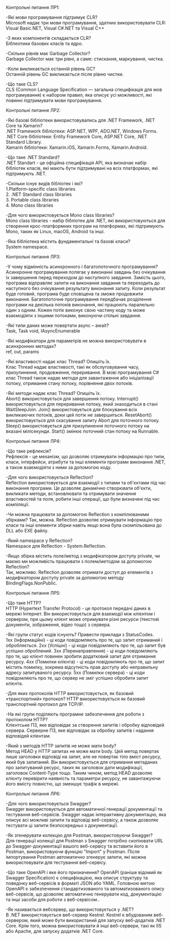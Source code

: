 Контрольні питання ЛР1:

-Які мови програмування підтримує CLR?  
Microsoft надає три мови програмування, здатних використовувати CLR: Visual Basic.NET, Visual C#.NET та Visual C++

-З яких компонентів складається CLR?  
Біблеотики базових класів та ядро.

-Скільки рівнів має Garbage Collector?  
Garbage Collector має три рівні, а саме: стискання, маркування, чистка.

-Коли викликається останній рівень GC?  
Останній рівень GC викликається після рівню чистки.

-Що таке CLS?  
CLS (Common Language Specification — загальна специфікація для мов програмування) є набором правил, яка описує усі можливості, які повинні підтримувати мови програмування.  

Контрольні питання ЛР2:  

-Які базові бібліотеки використовувались для .NET Framework, .NET Core та Xamarin?  
.NET Framework бібліотеки: ASP.NET, WPF, ADO.NET, Windows Forms.  
.NET Core бібліотеки: Entity Framework Core, ASP.NET Core, .NET Standard Library.  
Xamarin бібліотеки: Xamarin.iOS, Xamarin.Forms, Xamarin.Android.  

-Що таке .NET Standard?  
.NET Standart - це офіційна специфікація API, яка визначає набір бібліотек класів, які мають бути підтримувані на всіх платформах, які підтримують .NET.  

-Скільки існує видів бібліотек і які?  
1.Platform-specific class libraries  
2. .NET Standard class libraries  
3. Portable class libraries  
4. Mono class libraries  

-Для чого використовується Mono class libraries?  
Mono class libraries - набір бібліотек для .NET, які використовуються для створення крос-платформних програм на платформах, які підтримують Mono, таких як Linux, macOS, Android та інші.  

-Яка бібліотека містить фундаментальні та базові класи?  
System namespace.  

Контрольні питання ЛР3:  

-У чому відмінність асинхронного і багатопоточного програмування?  
Асинхронне програмування полягає у виконанні завдань без очікування їх завершення перед переходом до наступного завдання. Замість цього, програма відправляє запити на виконання завдання та переходить до наступного без очікування результату виконання запиту. Коли результат буде готовий, програма буде сповіщена та зможе продовжити виконання. Багатопоточне програмування передбачає розділення програми на декілька потоків виконання, які працюють паралельно один з одним. Кожен потік виконує свою частину коду та може взаємодіяти з іншими потоками, виконуючи спільні завдання.  

-Які типи даних може повертати async – await?  
Task, Task void, IAsyncEnumerable  

-Які модифікатори для параметрів не можна використовувати  в асинхронних методах?  
ref, out, params  

-Які властивості надає клас Thread? Опишіть їх.  
Клас Thread надає властивості, такі як обслуговування часу, призупинення, продовження, переривання. В мові програмування C# клас Thread також надає методи для завантаження або ініціалізації потоку, отримання стану потоку, порівняння двох потоків.  

-Які методи надає клас Thread? Опишіть їх.  
Abort() використовується для завершення потоку. Interrupt() використовується для переривання потоку, який знаходиться в стані WaitSleepJoin. Join() використовується для блокування всіх викликаючих потоків, доки цей потік не завершиться. ResetAbort() використовується для скасування запиту Abort для поточного потоку. Sleep() використовується для призупинення поточного потоку на вказані мілісекунди. Start() змінює поточний стан потоку на Runnable.  

Контрольні питання ЛР4:  

-Що таке рефлексія?  
Рефлексія - це механізм, що дозволяє отримувати інформацію про типи, класи, інтерфейси, атрибути та інші елементи програми виконання .NET, а також взаємодіяти з ними за допомогою коду.  

-Для чого використовується Reflection?  
Reflection використовується для взаємодії з типами та об'єктами під час виконання програми. Це дозволяє динамічно створювати об'єкти, викликати методи, встановлювати та отримувати значення властивостей та поля, робити інші операції, що були визначені під час компіляції.  

-Чи можна працювати за допомогою Reflection з компілюваними збірками?
Так, можна. Reflection дозволяє отримувати інформацію про класи та інші елементи збірки навіть якщо вона була скомпільована до DLL або EXE файлу.  

-Який namespace у Reflection?  
Namespace для Reflection - System.Reflection.  

-Якщо збірка містить поле/метод з модифікатором доступу private, чи маємо ми можливість працювати з полем/методом за допомогою Reflection?  
Так, можливо. Reflection дозволяє отримати доступ до елементів з модифікатором доступу private за допомогою методу BindingFlags.NonPublic.

Контрольні питання ЛР5:  

-Що таке HTTP?  
HTTP (Hypertext Transfer Protocol) - це протокол передачі даних в мережі Інтернет. Він використовується для взаємодії між клієнтом і сервером, при цьому клієнт може отримувати різні ресурси (текстові документи, зображення, відео тощо) з сервера.  

-Які групи статус кодів існують? Привести приклади з StatusCodes.  
1xx (Інформаційні) - ці коди повідомляють про те, що запит отриманий і обробляється.
2xx (Успішні) - ці коди повідомляють про те, що запит був успішно оброблений.
3xx (Перенаправлення) - ці коди повідомляють про те, що клієнт повинен зробити додатковий запит для отримання ресурсу.
4xx (Помилки клієнта) - ці коди повідомляють про те, що запит містить помилку, зокрема відсутність прав доступу або неправильну адресу запитуваного ресурсу.
5xx (Помилки сервера) - ці коди повідомляють про те, що сервер не зміг успішно обробити запит клієнта.  

-Для яких протоколів HTTP використовується, як базовий «транспортний» протокол?
HTTP використовується як базовий транспортний протокол для TCP/IP.  

-На які групи поділяють програмне забезпечення для роботи з протоколом HTTP?  
Клієнтське ПЗ, яке відповідає за створення запитів і обробку відповідей сервера.
Серверне ПЗ, яке відповідає за обробку запитів і надання відповідей клієнтам.  

-Який з методів HTTP запитів не може мати body?  
Метод HEAD у HTTP запитах не може мати body. Цей метод повертає лише заголовки відповіді на запит, але не повертає тіло вміст ресурсу, який був запитаний. Він використовується для отримання метаданих про запитуваний ресурс, таких як заголовок дати модифікації, заголовок Content-Type тощо. Таким чином, метод HEAD дозволяє клієнту перевірити наявність та параметри ресурсу, не завантажуючи його вмісту повністю, що зменшує трафік в мережі.

Контрольні питання ЛР6:  

-Для чого використовується Swagger?  
Swagger використовується для автоматичної генерації документації та тестування веб-сервісів. Swagger надає інтерактивну документацію, яка описує всі можливі запити та відповіді веб-сервісу, а також дозволяє тестувати ці запити безпосередньо з документації.  

-Як згенерувати колекцію для Postman, використовуючи Swagger?  
Для генерації колекції для Postman з Swagger потрібно скопіювати URL до Swagger-документації вашого веб-сервісу та вставити його в Postman, використовуючи функцію "Import" у Postman. Після імпортування Postman автоматично згенерує запити, які можна використовувати для тестування веб-сервісу.  

-Що таке OpenAPI і яке його призначення?
OpenAPI (раніше відомий як Swagger Specification) є специфікацією, яка описує структуру та поведінку веб-сервісів в форматі JSON або YAML. Головною метою OpenAPI є забезпечення стандартизованого та автоматизованого опису веб-сервісів, що дозволяє автоматично генерувати код, документацію та інші засоби для роботи з веб-сервісом..  

-Як називається вебсервер, що використовується у .NET?  
В .NET використовується веб-сервер Kestrel. Kestrel є вбудованим веб-сервером, який може бути використаний для запуску веб-додатків .NET Core. Крім того, можна використовувати й інші веб-сервери, такі як IIS або Apache, для запуску додатків .NET Core.
